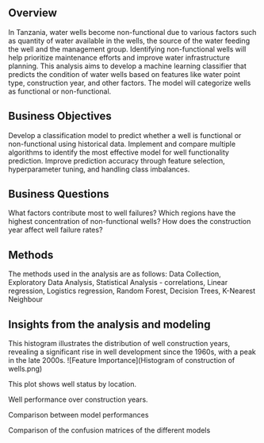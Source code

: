## Overview
In Tanzania, water wells become non-functional due to various factors such as quantity of water available in the wells, the source of the water feeding the well and the management group.
Identifying non-functional wells will help prioritize maintenance efforts and improve water infrastructure planning. 
This analysis aims to develop a machine learning classifier that predicts the condition of water wells based on features like water point type, construction year, and other factors. 
The model will categorize wells as functional or non-functional.
## Business Objectives
Develop a classification model to predict whether a well is functional or non-functional using historical data.
Implement and compare multiple algorithms to identify the most effective model for well functionality prediction.
Improve prediction accuracy through feature selection, hyperparameter tuning, and handling class imbalances.
## Business Questions
What factors contribute most to well failures?
Which regions have the highest concentration of non-functional wells?
How does the construction year affect well failure rates?
## Methods 
The methods used in the analysis are as follows:
Data Collection, Exploratory Data Analysis, Statistical Analysis - correlations, Linear regression, Logistics regression, Random Forest, Decision Trees, K-Nearest Neighbour
## Insights from the analysis and modeling
This histogram illustrates the distribution of well construction years, revealing a significant rise in well development since the 1960s, with a peak in the late 2000s.
![Feature Importance](Histogram of construction of wells.png)

This plot shows well status by location.

Well performance over construction years.

Comparison between model performances

Comparison of the confusion matrices of the different models

